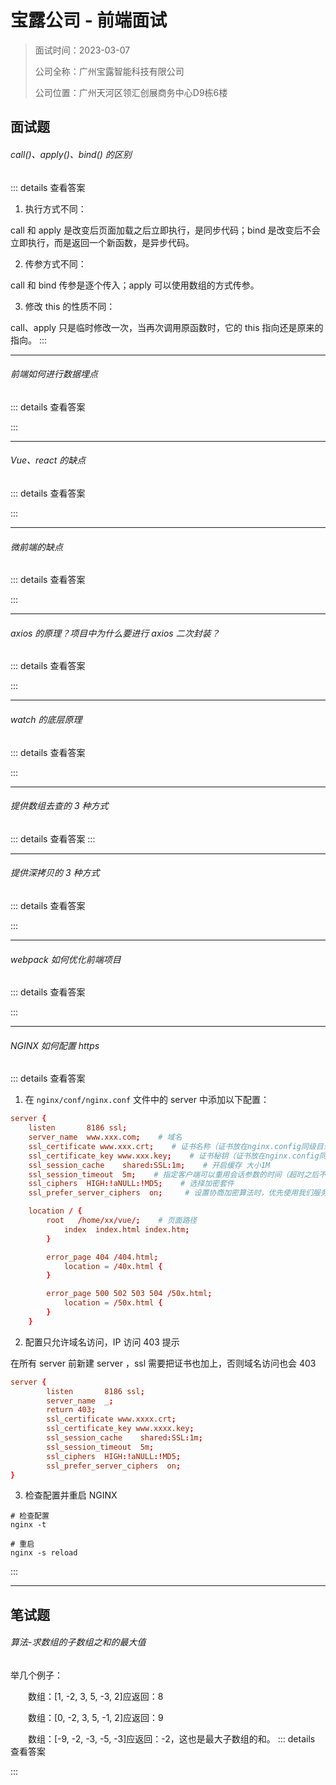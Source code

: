 # 宝露公司 - 前端面试

> 面试时间：2023-03-07
>
> 公司全称：广州宝露智能科技有限公司
>
> 公司位置：广州天河区领汇创展商务中心D9栋6楼

## 面试题

###### call()、apply()、bind() 的区别

::: details 查看答案

1. 执行方式不同：

call 和 apply 是改变后页面加载之后立即执行，是同步代码；bind 是改变后不会立即执行，而是返回一个新函数，是异步代码。

2. 传参方式不同：

call 和 bind 传参是逐个传入；apply 可以使用数组的方式传参。

3. 修改 this 的性质不同：

call、apply 只是临时修改一次，当再次调用原函数时，它的 this 指向还是原来的指向。
:::

---

###### 前端如何进行数据埋点

::: details 查看答案

:::

---

###### Vue、react 的缺点

::: details 查看答案

:::

---

###### 微前端的缺点

::: details 查看答案

:::

---

###### axios 的原理？项目中为什么要进行 axios 二次封装？

::: details 查看答案

:::

---

###### watch 的底层原理

::: details 查看答案

:::

---

###### 提供数组去查的 3 种方式

::: details 查看答案
:::

---

###### 提供深拷贝的 3 种方式

::: details 查看答案

:::

---

###### webpack 如何优化前端项目

::: details 查看答案

:::

---

###### NGINX 如何配置 https

::: details 查看答案

1. 在 `nginx/conf/nginx.conf` 文件中的 server 中添加以下配置：

```conf
server {
    listen       8186 ssl;  
    server_name  www.xxx.com;    # 域名
    ssl_certificate www.xxx.crt;    # 证书名称（证书放在nginx.config同级目录下，否则要填写路径）
    ssl_certificate_key www.xxx.key;    # 证书秘钥（证书放在nginx.config同级目录下，否则要填写路径）
    ssl_session_cache    shared:SSL:1m;    # 开启缓存 大小1M
    ssl_session_timeout  5m;    # 指定客户端可以重用会话参数的时间（超时之后不可使用）
    ssl_ciphers  HIGH:!aNULL:!MD5;    # 选择加密套件
    ssl_prefer_server_ciphers  on;     # 设置协商加密算法时，优先使用我们服务端的加密套件，而不是客户端浏览器的加密套件   

    location / {
        root   /home/xx/vue/;    # 页面路径
            index  index.html index.htm;
        }

        error_page 404 /404.html;
            location = /40x.html {
        }

        error_page 500 502 503 504 /50x.html;
            location = /50x.html {
        }
    }
```

2. 配置只允许域名访问，IP 访问 403 提示

在所有 server 前新建 server ，ssl 需要把证书也加上，否则域名访问也会 403

```conf
server {
        listen       8186 ssl;
        server_name  _;
        return 403;
        ssl_certificate www.xxxx.crt;
        ssl_certificate_key www.xxxx.key;
        ssl_session_cache    shared:SSL:1m;
        ssl_session_timeout  5m;
        ssl_ciphers  HIGH:!aNULL:!MD5;
        ssl_prefer_server_ciphers  on;
}
```

3. 检查配置并重启 NGINX

```shell
# 检查配置
nginx -t

# 重启
nginx -s reload
```

:::

---

## 笔试题

###### 算法-求数组的子数组之和的最大值

举几个例子：

　　数组：[1, -2, 3, 5, -3, 2]应返回：8

　　数组：[0, -2, 3, 5, -1, 2]应返回：9

　　数组：[-9, -2, -3, -5, -3]应返回：-2，这也是最大子数组的和。
::: details 查看答案

:::
